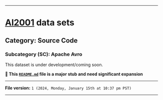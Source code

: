 
***

# [AI2001](https://github.com/seanpm2001/AI2001/) data sets

## Category: Source Code

### Subcategory (SC): Apache Avro

This dataset is under development/coming soon.

**🌱️ This [`README.md`](/README.md) file is a major stub and need significant expansion**

***

**File version:** `1 (2024, Monday, January 15th at 10:37 pm PST)`

***
